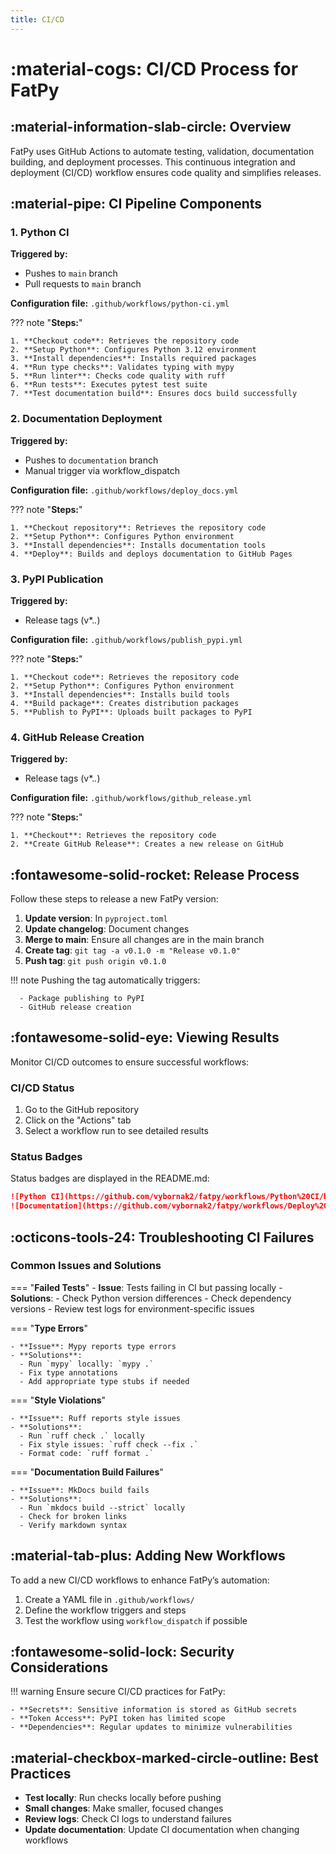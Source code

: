 ```yaml
---
title: CI/CD
---
```



# :material-cogs: CI/CD Process for FatPy

## :material-information-slab-circle: Overview

FatPy uses GitHub Actions to automate testing, validation, documentation building, and deployment processes. This continuous integration and deployment (CI/CD) workflow ensures code quality and simplifies releases.

## :material-pipe: CI Pipeline Components

### 1. Python CI

**Triggered by:**

- Pushes to `main` branch
- Pull requests to `main` branch

**Configuration file:** `.github/workflows/python-ci.yml`

??? note "**Steps:**"

    1. **Checkout code**: Retrieves the repository code
    2. **Setup Python**: Configures Python 3.12 environment
    3. **Install dependencies**: Installs required packages
    4. **Run type checks**: Validates typing with mypy
    5. **Run linter**: Checks code quality with ruff
    6. **Run tests**: Executes pytest test suite
    7. **Test documentation build**: Ensures docs build successfully

### 2. Documentation Deployment

**Triggered by:**

- Pushes to `documentation` branch
- Manual trigger via workflow_dispatch

**Configuration file:** `.github/workflows/deploy_docs.yml`

??? note "**Steps:**"

    1. **Checkout repository**: Retrieves the repository code
    2. **Setup Python**: Configures Python environment
    3. **Install dependencies**: Installs documentation tools
    4. **Deploy**: Builds and deploys documentation to GitHub Pages

### 3. PyPI Publication

**Triggered by:**

- Release tags (v*.*.*)

**Configuration file:** `.github/workflows/publish_pypi.yml`

??? note "**Steps:**"

    1. **Checkout code**: Retrieves the repository code
    2. **Setup Python**: Configures Python environment
    3. **Install dependencies**: Installs build tools
    4. **Build package**: Creates distribution packages
    5. **Publish to PyPI**: Uploads built packages to PyPI

### 4. GitHub Release Creation

**Triggered by:**

- Release tags (v*.*.*)

**Configuration file:** `.github/workflows/github_release.yml`

??? note "**Steps:**"

    1. **Checkout**: Retrieves the repository code
    2. **Create GitHub Release**: Creates a new release on GitHub

## :fontawesome-solid-rocket: Release Process

Follow these steps to release a new FatPy version:

1. **Update version**: In `pyproject.toml`
2. **Update changelog**: Document changes
3. **Merge to main**: Ensure all changes are in the main branch
4. **Create tag**: `git tag -a v0.1.0 -m "Release v0.1.0"`
5. **Push tag**: `git push origin v0.1.0`

!!! note
    Pushing the tag automatically triggers:

      - Package publishing to PyPI
      - GitHub release creation

## :fontawesome-solid-eye: Viewing Results

Monitor CI/CD outcomes to ensure successful workflows:

### CI/CD Status

1. Go to the GitHub repository
2. Click on the "Actions" tab
3. Select a workflow run to see detailed results

### Status Badges

Status badges are displayed in the README.md:

```markdown
![Python CI](https://github.com/vybornak2/fatpy/workflows/Python%20CI/badge.svg)
![Documentation](https://github.com/vybornak2/fatpy/workflows/Deploy%20Documentation/badge.svg)
```

## :octicons-tools-24: Troubleshooting CI Failures

### Common Issues and Solutions

=== "**Failed Tests**"
    - **Issue**: Tests failing in CI but passing locally
    - **Solutions**:
      - Check Python version differences
      - Check dependency versions
      - Review test logs for environment-specific issues
  
=== "**Type Errors**"

    - **Issue**: Mypy reports type errors
    - **Solutions**:
      - Run `mypy` locally: `mypy .`
      - Fix type annotations
      - Add appropriate type stubs if needed

=== "**Style Violations**"

    - **Issue**: Ruff reports style issues
    - **Solutions**:
      - Run `ruff check .` locally
      - Fix style issues: `ruff check --fix .`
      - Format code: `ruff format .`

=== "**Documentation Build Failures**"

    - **Issue**: MkDocs build fails
    - **Solutions**:
      - Run `mkdocs build --strict` locally
      - Check for broken links
      - Verify markdown syntax

## :material-tab-plus: Adding New Workflows

To add a new CI/CD workflows to enhance FatPy’s automation:

1. Create a YAML file in `.github/workflows/`
2. Define the workflow triggers and steps
3. Test the workflow using `workflow_dispatch` if possible

## :fontawesome-solid-lock: Security Considerations

!!! warning
    Ensure secure CI/CD practices for FatPy:

    - **Secrets**: Sensitive information is stored as GitHub secrets
    - **Token Access**: PyPI token has limited scope
    - **Dependencies**: Regular updates to minimize vulnerabilities

## :material-checkbox-marked-circle-outline: Best Practices

- **Test locally**: Run checks locally before pushing
- **Small changes**: Make smaller, focused changes
- **Review logs**: Check CI logs to understand failures
- **Update documentation**: Update CI documentation when changing workflows
